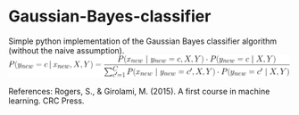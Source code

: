 # Gaussian-Bayes-classifier
Simple python implementation of the Gaussian Bayes classifier algorithm (without the naive assumption).
  <img src="https://github.com/lopeLH/Gaussian-Bayes-classifier/blob/master/probs.PNG" width=600></img>

References:
  Rogers, S., & Girolami, M. (2015). A first course in machine learning. CRC Press.

